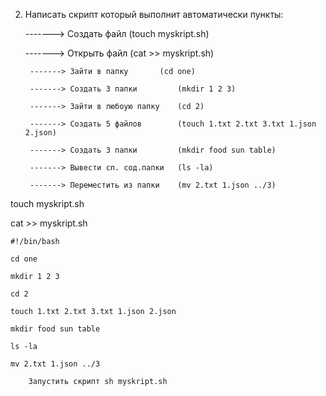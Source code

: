 2) Написать скрипт который выполнит автоматически пункты: 

	-------> Создать файл            (touch myskript.sh)
	
	-------> Открыть файл            (cat >> myskript.sh)
	
		-------> Зайти в папку 		 (cd one)
		
		-------> Создать 3 папки         (mkdir 1 2 3)
		
		-------> Зайти в любоую папку    (cd 2)
		
		-------> Создать 5 файлов        (touch 1.txt 2.txt 3.txt 1.json 2.json)
		
		-------> Создать 3 папки         (mkdir food sun table)
		
		-------> Вывести сп. сод.папки   (ls -la)
		
		-------> Переместить из папки    (mv 2.txt 1.json ../3)
		

touch myskript.sh

cat >> myskript.sh

	#!/bin/bash
	
	cd one
	
	mkdir 1 2 3
	
	cd 2
	
	touch 1.txt 2.txt 3.txt 1.json 2.json
	
	mkdir food sun table
	
	ls -la
	
	mv 2.txt 1.json ../3
	
		Запустить скрипт sh myskript.sh
